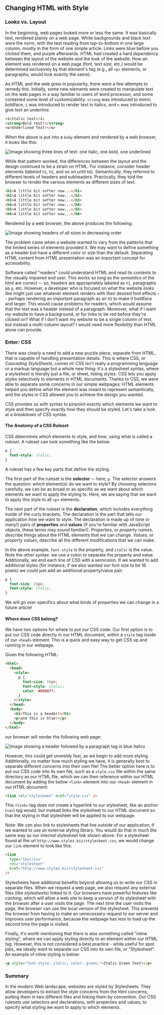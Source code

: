 ## Changing HTML with Style

### Looks vs. Layout

In the beginning, web pages looked more or less the same. It was basically text, rendered plainly on a web page. White backgrounds and black text were the norm, with the text reading from top-to-bottom in one large column, mostly in the form of one simple article. Links were blue before you clicked them, and purple afterwards. HTML had created a hard _dependency_ between the layout of the website and the _look_ of the website. How an element was rendered on a web page (font, text size, etc.) would be determined exclusively by that element's tag (e.g., all `<p>` elements, or paragraphs, would look exactly the same).

As HTML and the web grew in popularity, there were a few attempts to remedy this. Initially, some new elements were created to manipulate text on the web pages in a way familiar to users of word processor, and some contained some level of customizability. `strong` was introduced to mimic boldface, `i` was introduced to render text in italics, and `u` was introduced to give text an underline.

```html
<i>Italic text</i>
<strong>Bold text!</strong>
<u>Underlined Text!</u>
```

When the above is put into a `body` element and rendered by a web browser, it looks like this:

![Image showing three lines of text: one italic, one bold, one underlined][font-variants]

While that pattern worked, the differences between the layout and the design continued to be a strain on HTML. For instance, consider header elements (labeled `h1`, `h2`, and so on until `h6`). Semantically, they referred to different levels of headers and subheaders. Practically, they told the browser to render the various elements as different sizes of text.

```html
<h1>A little bit softer now...</h1>
<h2>A little bit softer now...</h2>
<h3>A little bit softer now...</h3>
<h4>A little bit softer now...</h4>
<h5>A little bit softer now...</h5>
<h6>A little bit softer now...</h6>
```

Rendered by a web browser, the above produces the following:

![Image showing headers of all sizes in decreasing order][font-size-variants]

The problem came when a website wanted to vary from the patterns that the limited series of elements provided it. We may want to define something as a header but have a different color or size than the default. Separating HTML content from HTML presentation was an important concept for accessibility.

Software called "readers" could understand HTML and read its contents to the visually impaired end user. This works so long as the _semantics_ of the html are correct -- so, headers are appropriately labeled as `h1`, paragraphs as `p`, etc. However, a developer who is focused on what the website _looks_ like might just use whatever element renders with their desired font effects -- perhaps rendering an important paragraph as an `h5` to make it boldface and larger. This would cause problems for readers, which would assume that the text was a header instead of a paragraph. Moreover, what if I want my website to have a background, or for links to be red before they're clicked on? What if I don't want my website to be a single column of text, but instead a multi-column layout? I would need more flexibility than HTML alone can provide.

### Enter: CSS

There was clearly a need to add a new puzzle piece, separate from HTML, that is capable of handling presentation details. This is where CSS, or _Cascading StyleSheets_, comes in! CSS isn't really a programming language or a markup language but a whole new thing: it's a stylesheet syntax, where a _stylesheet_ is literally just a file, or sheet, listing styles. CSS lets you apply styles selectively to elements in HTML documents. Thanks to CSS, we were able to separate some concerns in our simple webpages: HTML elements helped you define _what_ the element was meant to represent semantically, and the styles in CSS allowed you to achieve the design you wanted.

CSS provides us with syntax to pinpoint exactly which elements we want to style and then specify exactly how they should be styled. Let's take a look at a breakdown of CSS syntax.

#### The Anatomy of a CSS Ruleset

CSS determines _which_ elements to style, and _how_, using what is called a _ruleset_. A ruleset can look something like the below:

```css
p {
  font-style: italic;
}
```

A ruleset has a few key parts that define the styling.

The first part of the ruleset is the **selector** -- here, `p`. The selector answers the question: _which_ element(s) do we want to style? By choosing selectors carefully, we can be as broad or as specific as we want about which elements we want to apply the styling to. Here, we are saying that we want to apply this style to all `<p>` elements.

The next part of the ruleset is the **declaration**, which includes everything inside of the curly brackets. The declaration is the part that tells our application _how_ we want to style. The declaration is made up of (one or many!) pairs of **properties** and **values** (if you're familiar with JavaScript objects, these terms may sound familiar!). _Properties_, or _property names_, describe things about the HTML elements that we can change. _Values_, or _property values_, describe all the different modifications that we can make.

In the above example, `font-style` is the property, and `italic` is the value. Note the other syntax: we use a colon to separate the property and value. Additionally, we end each line of CSS with a semicolon. If we wanted to add additional styles (for instance, if we also wanted our font size to be 16 pixels) we could just add an additional property/value pair:

```css
p {
  font-size: 16px;
  font-style: italic;
}
```

We will go over specifics about what kinds of properties we can change in a future article!

#### Where does CSS belong?

We have two options for where to put our CSS code. Our first option is to put our CSS code directly in our HTML document, within a `style` tag inside of our `<head>` element. This is a quick and easy way to get CSS up and running in our webpage.

Given the following HTML:

```html
<html>
  <head>
    <style>
      p {
        font-size: 16px;
        font-style: italic;
        color: #0000ff;
      }
    </style>
  </head>
  <body>
    <h1>This is a header!</h1>
    <p>and this is blue!</p>
  </body>
</html>
```

our browser will render the following web page:

![Image showing a header followed by a paragraph tag in blue italics][header-paragraph-blue]

However, this could get unwieldy fast, as we begin to add more styling. Additionally, no matter how much styling we have, it is generally best to separate different concerns into their own file! The better option here is to put our CSS code into its own file, such as a `style.css` file within the same directory as our HTML file, which we can then reference within our HTML document by adding the below `<link>` element into our `<head>` element in our HTML document:

```html
<link rel="stylesheet" href="style.css" />
```

This `<link>` tag does not create a hyperlink to our stylesheet, like an anchor (`<a>`) tag would, but instead links the stylesheet to our HTML document so that the styling in that stylesheet will be applied to our webpage.

Note: We can also link to stylesheets that live outside of our application, if we wanted to use an external styling library. You would do that in much the same way as our _internal_ stylesheet link shown above. For a stylesheet found at the url `http://www.stylez.biz/stylesheet.css`, we would change our `link` element to look like this:

```html
<link
  type="text/css"
  rel="stylesheet"
  href="http://www.stylez.biz/stylesheet.css"
/>
```

Stylesheets have additional benefits beyond allowing us to write our CSS in separate files. When we request a web page, we also request any external files (like _stylesheets_) linked to it. Our browsers have powerful features like _caching_, which will allow a web site to keep a version of its stylesheet with the browser after a user visits the page. The next time the user visits the page, the browser can use the local version of the stylesheet. This prevents the browser from having to make an unnecessary request to our server and improves user performance, because the webpage has less to load up the second time the page is visited.

Finally, it's worth mentioning that there is also something called "inline styling", where we can apply styling directly to an element within our HTML tag. However, this is not considered a best practice - while useful for spot jobs, we ideally want to separate our CSS into its own file, or "Stylesheet". An example of inline styling is below:

```html
<p style="font-style: italic; color: green;">Italic Green Text!</p>
```

### Summary

In the modern Web landscape, websites are styled by Stylesheets. They allow developers to extract the style concerns from the html concerns, putting them in two different files and linking them by convention. Our CSS rulesets use selectors and declarations, with properties and values, to specify what styling we want to apply to which elements.

[font-variants]: https://s3.amazonaws.com/horizon-production/images/article/intro-to-css/html-tags.png
[font-size-variants]: https://s3.amazonaws.com/horizon-production/images/article/intro-to-css/jvmAFue.png
[header-paragraph-blue]: https://s3.amazonaws.com/horizon-production/images/article/intro-to-css/DvVv1Lw.png
